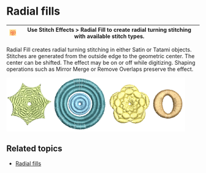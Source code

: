 # Radial fills

| ![RadialFill.png](assets/RadialFill.png) | Use Stitch Effects > Radial Fill to create radial turning stitching with available stitch types. |
| ---------------------------------------- | ------------------------------------------------------------------------------------------------ |

Radial Fill creates radial turning stitching in either Satin or Tatami objects. Stitches are generated from the outside edge to the geometric center. The center can be shifted. The effect may be on or off while digitizing. Shaping operations such as Mirror Merge or Remove Overlaps preserve the effect.

![RadialFillMoreSamples.png](assets/RadialFillMoreSamples.png)

## Related topics

- [Radial fills](../../Decorative/curves/Radial_fills)
